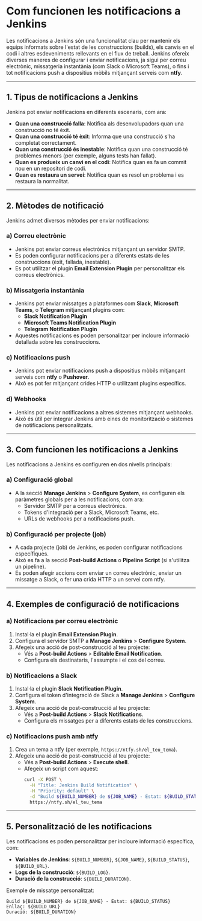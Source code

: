# Com funcionen les notificacions a Jenkins

Les notificacions a Jenkins són una funcionalitat clau per mantenir els equips informats sobre l'estat de les construccions (builds), els canvis en el codi i altres esdeveniments rellevants en el flux de treball. Jenkins ofereix diverses maneres de configurar i enviar notificacions, ja sigui per correu electrònic, missatgeria instantània (com Slack o Microsoft Teams), o fins i tot notificacions push a dispositius mòbils mitjançant serveis com **ntfy**.

---

## **1. Tipus de notificacions a Jenkins**

Jenkins pot enviar notificacions en diferents escenaris, com ara:

- **Quan una construcció falla**: Notifica als desenvolupadors quan una construcció no té èxit.
- **Quan una construcció té èxit**: Informa que una construcció s'ha completat correctament.
- **Quan una construcció és inestable**: Notifica quan una construcció té problemes menors (per exemple, alguns tests han fallat).
- **Quan es produeix un canvi en el codi**: Notifica quan es fa un commit nou en un repositori de codi.
- **Quan es restaura un servei**: Notifica quan es resol un problema i es restaura la normalitat.

---

## **2. Mètodes de notificació**

Jenkins admet diversos mètodes per enviar notificacions:

### **a) Correu electrònic**
- Jenkins pot enviar correus electrònics mitjançant un servidor SMTP.
- Es poden configurar notificacions per a diferents estats de les construccions (èxit, fallada, inestable).
- Es pot utilitzar el plugin **Email Extension Plugin** per personalitzar els correus electrònics.

### **b) Missatgeria instantània**
- Jenkins pot enviar missatges a plataformes com **Slack**, **Microsoft Teams**, o **Telegram** mitjançant plugins com:
  - **Slack Notification Plugin**
  - **Microsoft Teams Notification Plugin**
  - **Telegram Notification Plugin**
- Aquestes notificacions es poden personalitzar per incloure informació detallada sobre les construccions.

### **c) Notificacions push**
- Jenkins pot enviar notificacions push a dispositius mòbils mitjançant serveis com **ntfy** o **Pushover**.
- Això es pot fer mitjançant crides HTTP o utilitzant plugins específics.

### **d) Webhooks**
- Jenkins pot enviar notificacions a altres sistemes mitjançant webhooks.
- Això és útil per integrar Jenkins amb eines de monitorització o sistemes de notificacions personalitzats.

---

## **3. Com funcionen les notificacions a Jenkins**

Les notificacions a Jenkins es configuren en dos nivells principals:

### **a) Configuració global**
- A la secció **Manage Jenkins** > **Configure System**, es configuren els paràmetres globals per a les notificacions, com ara:
  - Servidor SMTP per a correus electrònics.
  - Tokens d'integració per a Slack, Microsoft Teams, etc.
  - URLs de webhooks per a notificacions push.

### **b) Configuració per projecte (job)**
- A cada projecte (job) de Jenkins, es poden configurar notificacions específiques.
- Això es fa a la secció **Post-build Actions** o **Pipeline Script** (si s'utilitza un pipeline).
- Es poden afegir accions com enviar un correu electrònic, enviar un missatge a Slack, o fer una crida HTTP a un servei com ntfy.

---

## **4. Exemples de configuració de notificacions**

### **a) Notificacions per correu electrònic**
1. Instal·la el plugin **Email Extension Plugin**.
2. Configura el servidor SMTP a **Manage Jenkins** > **Configure System**.
3. Afegeix una acció de post-construcció al teu projecte:
   - Vés a **Post-build Actions** > **Editable Email Notification**.
   - Configura els destinataris, l'assumpte i el cos del correu.

### **b) Notificacions a Slack**
1. Instal·la el plugin **Slack Notification Plugin**.
2. Configura el token d'integració de Slack a **Manage Jenkins** > **Configure System**.
3. Afegeix una acció de post-construcció al teu projecte:
   - Vés a **Post-build Actions** > **Slack Notifications**.
   - Configura els missatges per a diferents estats de les construccions.

### **c) Notificacions push amb ntfy**
1. Crea un tema a ntfy (per exemple, `https://ntfy.sh/el_teu_tema`).
2. Afegeix una acció de post-construcció al teu projecte:
   - Vés a **Post-build Actions** > **Execute shell**.
   - Afegeix un script com aquest:
     ```bash
     curl -X POST \
       -H "Title: Jenkins Build Notification" \
       -H "Priority: default" \
       -d "Build ${BUILD_NUMBER} de ${JOB_NAME} - Estat: ${BUILD_STATUS}" \
       https://ntfy.sh/el_teu_tema
     ```

---

## **5. Personalització de les notificacions**

Les notificacions es poden personalitzar per incloure informació específica, com:
- **Variables de Jenkins**: `${BUILD_NUMBER}`, `${JOB_NAME}`, `${BUILD_STATUS}`, `${BUILD_URL}`.
- **Logs de la construcció**: `${BUILD_LOG}`.
- **Duració de la construcció**: `${BUILD_DURATION}`.

Exemple de missatge personalitzat:
```plaintext
Build ${BUILD_NUMBER} de ${JOB_NAME} - Estat: ${BUILD_STATUS}
Enllaç: ${BUILD_URL}
Duració: ${BUILD_DURATION}
